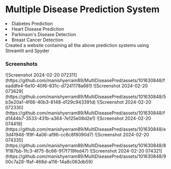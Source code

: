 # Multiple Disease Prediction System
<li>Diabetes Prediction </li>
<li>Heart Disease Prediction</li>
<li>Parkinson's Disease Detection</li>
<li>Breast Cancer Detection</li>
Created a website containing all the above prediction systems using Streamlit and Spyder
<h3>Screenshots</h3>
![Screenshot 2024-02-20 072311](https://github.com/manishyerram89/MultiDiseasePred/assets/101630848/feaddfe4-6e10-40f6-831c-d7241178a681)
![Screenshot 2024-02-20 073629](https://github.com/manishyerram89/MultiDiseasePred/assets/101630848/5b3e20a1-4f66-40b3-8148-d129c943391d)
![Screenshot 2024-02-20 072330](https://github.com/manishyerram89/MultiDiseasePred/assets/101630848/fd1444b7-3533-431b-a364-7e125e08d2e1)
![Screenshot 2024-02-20 074419](https://github.com/manishyerram89/MultiDiseasePred/assets/101630848/e3d41948-1f9f-4a06-af96-cc6c8f8090d7)
![Screenshot 2024-02-20 074335](https://github.com/manishyerram89/MultiDiseasePred/assets/101630848/81f187bb-1fc3-4f75-8c66-917f719fed47)
![Screenshot 2024-02-20 074321](https://github.com/manishyerram89/MultiDiseasePred/assets/101630848/900c7a28-1faf-468d-a116-14a8c063db59)
